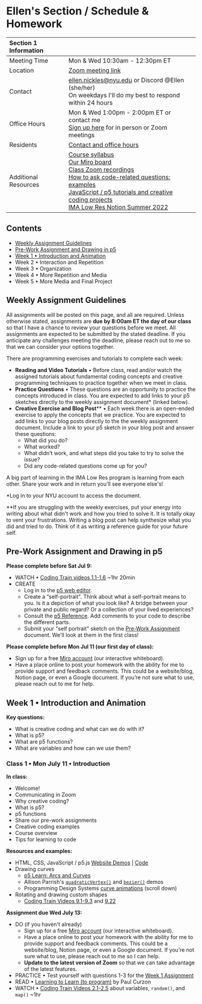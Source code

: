 # Ellen's Section / Schedule & Homework

| Section 1 Information  |  |
| :--- | ----------- |
| Meeting Time   | Mon & Wed 10:30am - 12:30pm ET |
| Location   | [Zoom meeting link](https://nyu.zoom.us/j/98142998539?pwd=YmExNWZQVDJNN1VJdjU3MWhMakZidz09) |
| Contact | [ellen.nickles@nyu.edu](mailto:ellen.nickles@nyu.edu) or Discord @Ellen (she/her)<br>On weekdays I'll do my best to respond within 24 hours |
| Office Hours  | Mon & Wed 1:00pm - 2:00pm ET or contact me<br>[Sign up here](https://calendar.google.com/calendar/selfsched?sstoken=UUJBXzVpUFp3azhlfGRlZmF1bHR8MDk4NDA1OWMzNzEyMThhZjVkMTgzYWI3YmUxMWNmY2M) for in person or Zoom meetings |
| Residents  | [Contact and office hours](https://www.notion.so/imalowres/5f28a05d4b224edc973329160cc1f931?v=3892832ed7724792bd52a5415131f1a8) | 
| Additional Resources  | [Course syllabus](https://github.com/ellennickles/creative-coding-summer-22)<br>[Our Miro board](https://tinyurl.com/lrcc-22-miro)<br>[Class Zoom recordings](https://www.notion.so/imalowres/Class-Creative-Coding-c2b4552fcad044e58c0320f481195593)<br>[How to ask code-related questions: examples](https://github.com/ellennickles/creative-coding-summer-22/blob/main/example-code-questions.md)<br>[JavaScript / p5 tutorials and creative coding projects](https://github.com/ellennickles/creative-coding-summer-22/wiki)<br>[IMA Low Res Notion Summer 2022](https://www.notion.so/imalowres/Summer-2022-9cfdef2d82aa4f44a7199e9d04bd0adf)|

## Contents
- [Weekly Assignment Guidelines](https://github.com/ellennickles/creative-coding-summer-22/blob/main/homework-ellen.md#homework-guidelines)
- [Pre-Work Assignment and Drawing in p5](https://github.com/ellennickles/creative-coding-summer-22/blob/main/homework-ellen.md#pre-work-assignment-and-drawing-in-p5)
- [Week 1 • Introduction and Animation]() 
- Week 2 • Interaction and Repetition
- Week 3 • Organization
- Week 4 • More Repetition and Media
- Week 5 • More Media and Final Project


## Weekly Assignment Guidelines
All assignments will be posted on this page, and all are required. Unless otherwise stated, assignments are **due by 8:00am ET the day of our class** so that I have a chance to review your questions before we meet. All assignments are expected to be submitted by the stated deadline. If you anticipate any challenges meeting the deadline, please reach out to me so that we can consider your options together.

There are programming exercises and tutorials to complete each week:
- **Reading and Video Tutorials** • Before class, read and/or watch the assigned tutorials about fundamental coding concepts and creative programming techniques to practice together when we meet in class.
- **Practice Questions** • These questions are an opportunity to practice the concepts introduced in class. You are expected to add links to your p5 sketches directly to the weekly assignment document* (linked below).
- <strong>Creative Exercise and Blog Post</strong>** • Each week there is an open-ended exercise to apply the concepts that we practice. You are expected to add links to your blog posts directly to the the weekly assignment document. Include a link to your p5 sketch in your blog post and answer these questions:
    - What did you do?
    - What worked?
    - What didn’t work, and what steps did you take to try to solve the issue?
    - Did any code-related questions come up for you?

A big part of learning in the IMA Low Res program is learning from each other. Share your work and in return you'll see everyone else's!

\*Log in to your NYU account to access the document.

\**If you are struggling with the weekly exercises, put your energy into writing about what didn't work and how you tried to solve it. It is totally okay to vent your frustrations. Writing a blog post can help synthesize what you did and tried to do. Think of it as writing a reference guide for your future self.


## Pre-Work Assignment and Drawing in p5

**Please complete before Sat Jul 9:**
- WATCH • [Coding Train videos 1.1-1.6](https://thecodingtrain.com/beginners/p5js/) ~1hr 20min
- CREATE
    - Log in to the [p5 web editor](https://editor.p5js.org/).
    - Create a “self-portrait". Think about what a self-portrait means to you. Is it a depiction of what you look like? A bridge between your private and public regard? Or a collection of your lived experiences? 
    - Consult the [p5 Reference](https://p5js.org/reference/). Add comments to your code to describe the different parts.
    - Submit your "self portrait" sketch on the [Pre-Work Assignment](https://docs.google.com/document/d/1GPHaEj6L248FUTG789Mc7G95FAdmmJfHeAVldJb5jbg/edit) document. We'll look at them in the first class!

**Please complete before Mon Jul 11 (our first day of class):**
- Sign up for a free [Miro account](https://miro.com) (our interactive whiteboard).
- Have a place online to post your homework with the ability for me to provide support and feedback comments. This could be a website/blog, Notion page, or even a Google document. If you’re not sure what to use, please reach out to me for help.

## Week 1 • Introduction and Animation

**Key questions:**
- What is creative coding and what can we do with it?
- What is p5?
- What are p5 functions?
- What are variables and how can we use them?

### **Class 1 • Mon July 11 • Introduction**

**In class:**
- Welcome!
- Communicating in Zoom
- Why creative coding?
- What is p5?
- p5 functions
- Share our pre-work assignments
- Creative coding examples
- Course overview
- Tips for learning to code

**Resources and examples:** 
- HTML, CSS, JavaScript / p5.js [Website Demos](https://ellennickles.github.io/demos/) | [Code](https://github.com/ellennickles/demos)
- Drawing curves
    - [p5 Learn: Arcs and Curves](https://p5js.org/learn/curves.html)
    - Allison Parrish's [`quadraticVertex()`](https://editor.p5js.org/allison.parrish/sketches/HysPl9FT7) and [`bezier()`](https://editor.p5js.org/allison.parrish/sketches/H1QQ3Nt67) demos 
    - Programming Design Systems [curve animations](https://programmingdesignsystems.com/shape/custom-shapes/index.html#custom-shapes-pANLh0l) (scroll down) 
- Rotating and drawing custom shapes
    - [Coding Train Videos 9.1-9.3](https://www.youtube.com/watch?v=o9sgjuh-CBM) and [9.22](https://www.youtube.com/watch?v=76fiD5DvzeQ)

**Assignment due Wed July 13:**
- DO (if you haven't already)
    - Sign up for a free [Miro account](https://miro.com) (our interactive whiteboard).
    - Have a place online to post your homework with the ability for me to provide support and feedback comments. This could be a website/blog, Notion page, or even a Google document. If you’re not sure what to use, please reach out to me so I can help.
    - **Update to the latest version of Zoom** so that we can take advantage of the latest features.
- PRACTICE • Test yourself with questions 1-3 for the [Week 1 Assignment](https://docs.google.com/document/d/1nV9bhgptIzlEco8nJk_upxmv6-ghidhMoLpvjRCDAgw/edit)
- READ • [Learning to Learn (to program)](https://teachinglondoncomputing.org/learning-to-learn-to-program/) by Paul Curzon
- WATCH • [Coding Train Videos 2.1-2.5](https://www.youtube.com/playlist?list=PLRqwX-V7Uu6Zy51Q-x9tMWIv9cueOFTFA) about variables, `random()`, and `map()` ~1hr

